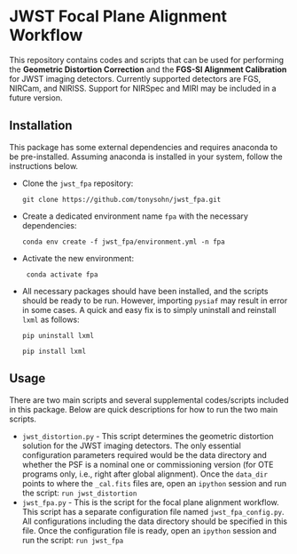 # JWST Focal Plane Alignment Workflow
This repository contains codes and scripts that can be used for performing the **Geometric Distortion Correction** and the **FGS-SI Alignment Calibration** for JWST imaging detectors. Currently supported detectors are FGS, NIRCam, and NIRISS. Support for NIRSpec and MIRI may be included in a future version.

## Installation
This package has some external dependencies and requires anaconda to be pre-installed. Assuming anaconda is installed in your system, follow the instructions below.
- Clone the `jwst_fpa` repository:

  ```git clone https://github.com/tonysohn/jwst_fpa.git```

- Create a dedicated environment name `fpa` with the necessary dependencies:

  ```conda env create -f jwst_fpa/environment.yml -n fpa```

- Activate the new environment:

  ``` conda activate fpa```

- All necessary packages should have been installed, and the scripts should be ready to be run. However, importing `pysiaf` may result in error in some cases. A quick and easy fix is to simply uninstall and reinstall `lxml` as follows:

  ```pip uninstall lxml```

  ```pip install lxml```

## Usage

There are two main scripts and several supplemental codes/scripts included in this package. Below are quick descriptions for how to run the two main scripts. 

- `jwst_distortion.py` - This script determines the geometric distortion solution for the JWST imaging detectors. The only essential configuration parameters required would be the data directory and whether the PSF is a nominal one or commissioning version (for OTE programs only, i.e., right after global alignment). Once the `data_dir` points to where the `_cal.fits` files are, open an `ipython` session and run the script: `run jwst_distortion`
- `jwst_fpa.py` - This is the script for the focal plane alignment workflow. This script has a separate configuration file named `jwst_fpa_config.py`. All configurations including the data directory should be specified in this file. Once the configuration file is ready, open an `ipython` session and run the script: `run jwst_fpa`